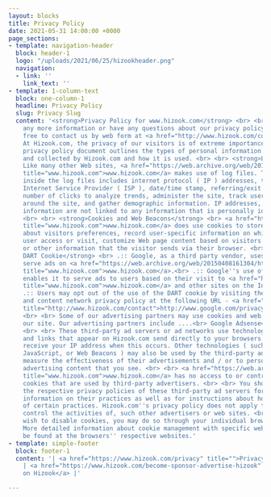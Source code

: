 ```yaml
---
layout: blocks
title: Privacy Policy
date: 2021-05-31 14:00:00 +0000
page_sections:
- template: navigation-header
  block: header-1
  logo: "/uploads/2021/06/25/hizookheader.png"
  navigation:
  - link: ''
    link_text: ''
- template: 1-column-text
  block: one-column-1
  headline: Privacy Policy
  slug: Privacy Slug
  content: '<strong>Privacy Policy for www.hizook.com</strong> <br> <br> If you require
    any more information or have any questions about our privacy policy, please feel
    free to contact us by web form at <a href="http://www.hizook.com/contact" title="http://www.hizook.com/contact">http://www.hizook.com/contact</a>
    At Hizook.com, the privacy of our visitors is of extreme importance to us. This
    privacy policy document outlines the types of personal information is received
    and collected by Hizook.com and how it is used. <br> <br> <strong>Log Files</strong><br>
    Like many other Web sites, <a href="https://web.archive.org/web/20150408161304/http://www.hizook.com/"
    title="www.hizook.com">www.hizook.com</a> makes use of log files. The information
    inside the log files includes internet protocol ( IP ) addresses, type of browser,
    Internet Service Provider ( ISP ), date/time stamp, referring/exit pages, and
    number of clicks to analyze trends, administer the site, track user’s movement
    around the site, and gather demographic information. IP addresses, and other such
    information are not linked to any information that is personally identifiable.
    <br> <br> <strong>Cookies and Web Beacons</strong> <br> <a href="https://web.archive.org/web/20150408161304/http://www.hizook.com/"
    title="www.hizook.com">www.hizook.com</a> does use cookies to store information
    about visitors preferences, record user-specific information on which pages the
    user access or visit, customize Web page content based on visitors browser type
    or other information that the visitor sends via their browser. <br> <br> <strong>DoubleClick
    DART Cookie</strong> <br> .:: Google, as a third party vendor, uses cookies to
    serve ads on <a href="https://web.archive.org/web/20150408161304/http://www.hizook.com/"
    title="www.hizook.com">www.hizook.com</a>.<br> .:: Google''s use of the DART cookie
    enables it to serve ads to users based on their visit to <a href="https://web.archive.org/web/20150408161304/http://www.hizook.com/"
    title="www.hizook.com">www.hizook.com</a> and other sites on the Internet. <br>
    .:: Users may opt out of the use of the DART cookie by visiting the Google ad
    and content network privacy policy at the following URL - <a href="http://www.hizook.com/contact"
    title="http://www.hizook.com/contact">http://www.google.com/privacy_ads.html</a>
    <br> <br> Some of our advertising partners may use cookies and web beacons on
    our site. Our advertising partners include ....<br> Google Adsense<br> Amazon<br>
    <br> <br> These third-party ad servers or ad networks use technology to the advertisements
    and links that appear on Hizook.com send directly to your browsers. They automatically
    receive your IP address when this occurs. Other technologies ( such as cookies,
    JavaScript, or Web Beacons ) may also be used by the third-party ad networks to
    measure the effectiveness of their advertisements and / or to personalize the
    advertising content that you see. <br> <br> <a href="https://web.archive.org/web/20150408161304/http://www.hizook.com/"
    title="www.hizook.com">www.hizook.com</a> has no access to or control over these
    cookies that are used by third-party advertisers. <br> <br> You should consult
    the respective privacy policies of these third-party ad servers for more detailed
    information on their practices as well as for instructions about how to opt-out
    of certain practices. Hizook.com''s privacy policy does not apply to, and we cannot
    control the activities of, such other advertisers or web sites. <br> <br> If you
    wish to disable cookies, you may do so through your individual browser options.
    More detailed information about cookie management with specific web browsers can
    be found at the browsers'' respective websites.'
- template: simple-footer
  block: footer-1
  content: '| <a href="https://www.hizook.com/privacy" title="">Privacy Policy</a>
    | <a href="https://www.hizook.com/become-sponsor-advertise-hizook" title="Advertise">Advertise
    on Hizook</a> |'

---
```

